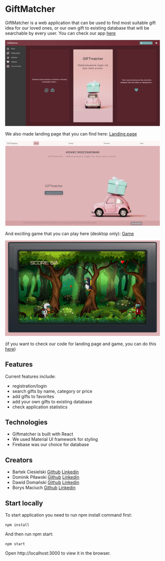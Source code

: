 # GiftMatcher

GiftMatcher is a web application that can be used to find most suitable gift idea for our loved ones, or our own gift to existing database that will be searchable by every user. You can check our app [here](http://app.futurefront.jfdd14.is-academy.pl/)

<img src="/src/media/app_screenshot.png" alt="app screenshot"/>

We also made landing page that you can find here: [Landing page](http://www.futurefront.jfdd14.is-academy.pl/)

<img src="/src/media/LandingPage.png" alt="LandingPage screenshot"/>

And exciting game that you can play here (desktop only): [Game](http://www.futurefront.jfdd14.is-academy.pl/Game/game_worldv2.html)

<img src="/src/media/game_screenshot.jpg" alt="game screenshot"/>

(if you want to check our code for landing page and game, you can do this [here](https://github.com/infoshareacademy/jfdd14-futureFront))

## Features

Current features include:

- registration/login
- search gifts by name, category or price
- add gifts to favorites
- add your own gifts to existing database
- check application statistics

## Technologies

- Giftmatcher is built with React
- We used Material UI framework for styling
- Firebase was our choice for database

## Creators

- Bartek Ciesielski [Github](https://github.com/bartek-ciesielski) [Linkedin](https://www.linkedin.com/in/bartek-ciesielski/)
- Dominik Piławski [Github](https://github.com/DominikPilawski) [Linkedin](www.linkedin.com/in/dominik-pilawski)
- Dawid Domański [Github](https://github.com/Davioli91) [Linkedin](https://www.linkedin.com/in/dawid-doma%C5%84ski-6235b4132/)
- Borys Maciuch [Github](https://github.com/BorysMaciuch) [Linkedin](https://www.linkedin.com/in/borys-maciuch/)

## Start locally

To start application you need to run npm install command first:

`npm install`

And then run npm start:

`npm start`

Open http://localhost:3000 to view it in the browser.
